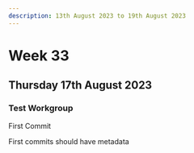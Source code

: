 ```yaml
---
description: 13th August 2023 to 19th August 2023
---
```

      
# Week 33

## Thursday 17th August 2023

### Test Workgroup

First Commit

First commits should have metadata